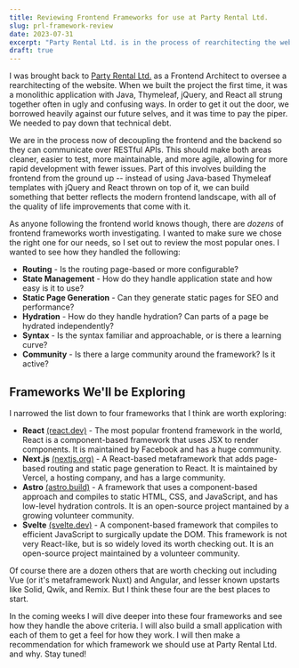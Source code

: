 ```yaml
---
title: Reviewing Frontend Frameworks for use at Party Rental Ltd.
slug: prl-framework-review
date: 2023-07-31
excerpt: "Party Rental Ltd. is in the process of rearchitecting the website. As part of that process, we are reviewing several frontend frameworks to see which one best fits our needs. Which frameworks are worth investigating, and what aspects make them stand out?"
draft: true
---
```


I was brought back to <a href="https://www.partyrentalltd.com" target="_blank">Party Rental Ltd.</a> as a Frontend Architect to oversee a rearchitecting of the website. When we built the project the first time, it was a monolithic application with Java, Thymeleaf, jQuery, and React all strung together often in ugly and confusing ways. In order to get it out the door, we borrowed heavily against our future selves, and it was time to pay the piper. We needed to pay down that technical debt. 

We are in the process now of decoupling the frontend and the backend so they can communicate over RESTful APIs. This should make both areas cleaner, easier to test, more maintainable, and more agile, allowing for more rapid development with fewer issues. Part of this involves building the frontend from the ground up -- instead of using Java-based Thymeleaf templates with jQuery and React thrown on top of it, we can build something that better reflects the modern frontend landscape, with all of the quality of life improvements that come with it.

As anyone following the frontend world knows though, there are *dozens* of frontend frameworks worth investigating. I wanted to make sure we chose the right one for our needs, so I set out to review the most popular ones. I wanted to see how they handled the following:

* **Routing** - Is the routing page-based or more configurable?
* **State Management** - How do they handle application state and how easy is it to use?
* **Static Page Generation** - Can they generate static pages for SEO and performance?
* **Hydration** - How do they handle hydration? Can parts of a page be hydrated independently?
* **Syntax** - Is the syntax familiar and approachable, or is there a learning curve?
* **Community** - Is there a large community around the framework? Is it active?

## Frameworks We'll be Exploring

I narrowed the list down to four frameworks that I think are worth exploring:

* **React** <a href="https://react.dev/" target="_blank">(react.dev)</a> - The most popular frontend framework in the world, React is a component-based framework that uses JSX to render components. It is maintained by Facebook and has a huge community.
* **Next.js** <a href="https://nextjs.org/" target="_blank">(nextjs.org)</a> - A React-based metaframework that adds page-based routing and static page generation to React. It is maintained by Vercel, a hosting company, and has a large community.
* **Astro** <a href="https://astro.build/" target="_blank">(astro.build)</a> - A framework that uses a component-based approach and compiles to static HTML, CSS, and JavaScript, and has low-level hydration controls. It is an open-source project mantained by a growing volunteer community.
* **Svelte** <a href="https://svelte.dev/" target="_blank">(svelte.dev)</a> - A component-based framework that compiles to efficient JavaScript to surgically update the DOM. This framework is not very React-like, but is so widely loved its worth checking out. It is an open-source project maintained by a volunteer community.

Of course there are a dozen others that are worth checking out including Vue (or it's metaframework Nuxt) and Angular, and lesser known upstarts like Solid, Qwik, and Remix. But I think these four are the best places to start.

In the coming weeks I will dive deeper into these four frameworks and see how they handle the above criteria. I will also build a small application with each of them to get a feel for how they work. I will then make a recommendation for which framework we should use at Party Rental Ltd. and why. Stay tuned!